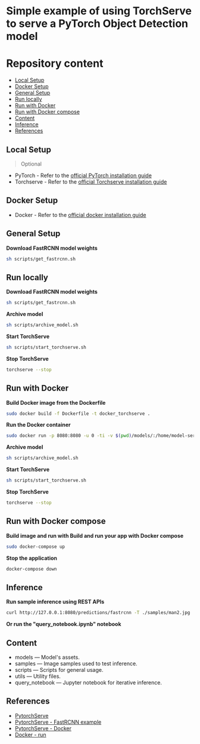 # Simple example of using TorchServe to serve a PyTorch Object Detection model


# Repository content
- [Local Setup](#local-setup)
- [Docker Setup](#docker-setup)
- [General Setup](#general-setup)
- [Run locally](#run-locally)
- [Run with Docker](#run-with-docker)
- [Run with Docker compose](#run-with-docker-compose)
- [Content](#content)
- [Inference](#inference)
- [References](#references)


## Local Setup
> Optional
- PyTorch - Refer to the [official PyTorch installation guide](https://pytorch.org/get-started/locally/#linux-installation)
- Torchserve - Refer to the [official Torchserve installation guide](https://github.com/pytorch/serve#install-torchserve-and-torch-model-archiver)


## Docker Setup
- Docker - Refer to the [official docker installation guide](https://help.github.com/en/github/getting-started-with-github/set-up-git)


## General Setup
**Download FastRCNN model weights**
```bash
sh scripts/get_fastrcnn.sh
```


## Run locally
**Download FastRCNN model weights**
```bash
sh scripts/get_fastrcnn.sh
```

**Archive model**
```bash
sh scripts/archive_model.sh
```

**Start TorchServe**
```bash
sh scripts/start_torchserve.sh
```

**Stop TorchServe**
```bash
torchserve --stop
```


## Run with Docker
**Build Docker image from the Dockerfile**
```bash
sudo docker build -f Dockerfile -t docker_torchserve .
```

**Run the Docker container**
```bash
sudo docker run -p 8080:8080 -u 0 -ti -v $(pwd)/models/:/home/model-server/models/ docker_torchserve /bin/bash
```

**Archive model**
```bash
sh scripts/archive_model.sh
```

**Start TorchServe**
```bash
sh scripts/start_torchserve.sh
```

**Stop TorchServe**
```bash
torchserve --stop
```


## Run with Docker compose
**Build image and run with Build and run your app with Docker compose**
```bash
sudo docker-compose up
```

**Stop the application**
```bash
docker-compose down
```


## Inference
**Run sample inference using REST APIs**
```bash
curl http://127.0.0.1:8080/predictions/fastrcnn -T ./samples/man2.jpg
```

**Or run the "query_notebook.ipynb" notebook**


## Content
- models — Model's assets.
- samples — Image samples used to test inference.
- scripts — Scripts for general usage.
- utils — Utility files.
- query_notebook — Jupyter notebook for iterative inference.


## References
- [PytorchServe](https://github.com/pytorch/serve)
- [PytorchServe - FastRCNN example](https://github.com/pytorch/serve/tree/master/examples/object_detector/fast-rcnn)
- [PytorchServe - Docker](https://github.com/pytorch/serve/tree/master/docker)
- [Docker - run](https://docs.docker.com/engine/reference/commandline/run/)